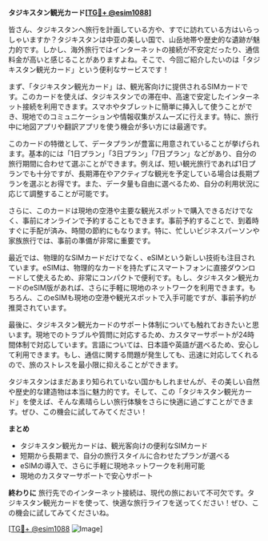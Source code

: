 **タジキスタン観光カード[[TG💪+ @esim1088](https://t.me/s/esim1088)]**

皆さん、タジキスタンへ旅行を計画している方や、すでに訪れている方はいらっしゃいますか？タジキスタンは中亚の美しい国で、山岳地帯や歴史的な遺跡が魅力的です。しかし、海外旅行ではインターネットの接続が不安定だったり、通信料金が高いと感じることがありますよね。そこで、今回ご紹介したいのは「タジキスタン観光カード」という便利なサービスです！

まず、「タジキスタン観光カード」は、観光客向けに提供されるSIMカードです。このカードを使えば、タジキスタンでの滞在中、高速で安定したインターネット接続を利用できます。スマホやタブレットに簡単に挿入して使うことができ、現地でのコミュニケーションや情報収集がスムーズに行えます。特に、旅行中に地図アプリや翻訳アプリを使う機会が多い方には最適です。

このカードの特徴として、データプランが豊富に用意されていることが挙げられます。基本的には「1日プラン」「3日プラン」「7日プラン」などがあり、自分の旅行期間に合わせて選ぶことができます。例えば、短い観光旅行であれば1日プランでも十分ですが、長期滞在やアクティブな観光を予定している場合は長期プランを選ぶとお得です。また、データ量も自由に選べるため、自分の利用状況に応じて調整することが可能です。

さらに、このカードは現地の空港や主要な観光スポットで購入できるだけでなく、事前にオンラインで予約することもできます。事前予約することで、到着時すぐに手配が済み、時間の節約にもなります。特に、忙しいビジネスパーソンや家族旅行では、事前の準備が非常に重要です。

最近では、物理的なSIMカードだけでなく、eSIMという新しい技術も注目されています。eSIMは、物理的なカードを持たずにスマートフォンに直接ダウンロードして使えるため、非常にコンパクトで便利です。もし、タジキスタン観光カードのeSIM版があれば、さらに手軽に現地のネットワークを利用できます。もちろん、このeSIMも現地の空港や観光スポットで入手可能ですが、事前予約が推奨されています。

最後に、タジキスタン観光カードのサポート体制についても触れておきたいと思います。現地でのトラブルや質問に対応するため、カスタマーサポートが24時間体制で対応しています。言語については、日本語や英語が選べるため、安心して利用できます。もし、通信に関する問題が発生しても、迅速に対応してくれるので、旅のストレスを最小限に抑えることができます。

タジキスタンはまだあまり知られていない国かもしれませんが、その美しい自然や歴史的な建造物は本当に魅力的です。そして、この「タジキスタン観光カード」を使えば、そんな素晴らしい旅行体験をさらに快適に過ごすことができます。ぜひ、この機会に試してみてください！

**まとめ**
- タジキスタン観光カードは、観光客向けの便利なSIMカード
- 短期から長期まで、自分の旅行スタイルに合わせたプランが選べる
- eSIMの導入で、さらに手軽に現地ネットワークを利用可能
- 現地のカスタマーサポートで安心サポート

**終わりに**
旅行先でのインターネット接続は、現代の旅において不可欠です。タジキスタン観光カードを使って、快適な旅行ライフを送ってください！ぜひ、この機会に試してみてくださいね。

[[TG💪+ @esim1088](https://t.me/s/esim1088) ![Image](https://i.postimg.cc/Y0z9fWf4/image.png)]